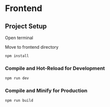# Frontend

<!-- This template should help get you started developing with Vue 3 in Vite.

## Recommended IDE Setup

[VSCode](https://code.visualstudio.com/) + [Volar](https://marketplace.visualstudio.com/items?itemName=Vue.volar) (and disable Vetur).

## Customize configuration

See [Vite Configuration Reference](https://vitejs.dev/config/). -->

## Project Setup

Open terminal

Move to frontend directory

```sh
npm install
```

### Compile and Hot-Reload for Development

```sh
npm run dev
```

### Compile and Minify for Production

```sh
npm run build
```

